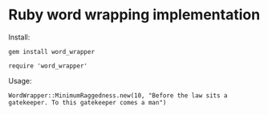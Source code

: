 Ruby word wrapping implementation
============================================================

Install:

    gem install word_wrapper

    require 'word_wrapper'


Usage:

    WordWrapper::MinimumRaggedness.new(10, "Before the law sits a gatekeeper. To this gatekeeper comes a man")
